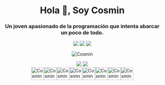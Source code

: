 <h1 align="center">Hola 👋, Soy Cosmin</h1>
<h3 align="center">Un joven apasionado de la programación que intenta abarcar un poco de todo.</h3>

<div align = "center">
     <a href="https://instagram.com/cosmiiin_18" target="_blank"><img src="https://img.shields.io/badge/-Instagram-%23E4405F?style=for-the-badge&logo=instagram&logoColor=white" target="_blank"></a>
    <a href="https://www.linkedin.com/in/cosmindanielrusu/" target="_blank"><img src="https://img.shields.io/badge/Linkedin-0e76a8?style=for-the-badge&logo=linkedin&logoColor=white" target="_blank"></a>
    <a href="https://discord.gg/2D8WR3Udx7" target="_blank"><img src="https://img.shields.io/badge/Discord-7289DA?style=for-the-badge&logo=discord&logoColor=white" target="_blank"></a>

</div>
    <p align="center"> <img src="https://komarev.com/ghpvc/?username=cosmind-rusu&label=Profile%20views&color=aa2487&style=for-the-badge" alt="Cosmin"</p>
</div>
<div align = "center">
     <img src= "https://github-readme-stats.vercel.app/api?username=cosmind-rusu&show_icons=true&theme=radical">
     <img src= "https://github-readme-stats.vercel.app/api/top-langs/?username=cosmind-rusu&theme=radical&hide=css,html&langs_count=8&layout=compact">
</div>

<div style="display: flex; justify-content: center; align-items: center;"> <br>
  <img alt="Cosmin-Angular" height="40" width="40" src="https://cdn.jsdelivr.net/gh/devicons/devicon/icons/angularjs/angularjs-original.svg">
  <img alt="Cosmin-Bootstrap" height="40" width="40" src="https://cdn.jsdelivr.net/gh/devicons/devicon/icons/bootstrap/bootstrap-original-wordmark.svg">
  <img alt="Cosmin-Sass" height="40" width="40" src="https://cdn.jsdelivr.net/gh/devicons/devicon/icons/sass/sass-original.svg">
  <img alt="Cosmin-JS" height="40" width="40" src="https://cdn.jsdelivr.net/gh/devicons/devicon/icons/javascript/javascript-original.svg">
  <img alt="Cosmin-php" height="40" width="40" src="https://cdn.jsdelivr.net/gh/devicons/devicon/icons/php/php-plain.svg">
  <img alt="Cosmin-Csharp" height="40" width="40" src="https://cdn.jsdelivr.net/gh/devicons/devicon/icons/csharp/csharp-original.svg">
  <img alt="Cosmin-Ruby" height="40" width="40" src="https://cdn.jsdelivr.net/gh/devicons/devicon/icons/ruby/ruby-plain.svg">
  <img alt="Cosmin-Go" height="40" width="40" src="https://cdn.jsdelivr.net/gh/devicons/devicon/icons/go/go-original.svg">   
</div>